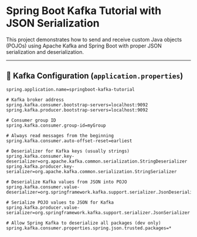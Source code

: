 # Spring Boot Kafka Tutorial with JSON Serialization

This project demonstrates how to send and receive custom Java objects (POJOs) using Apache Kafka and Spring Boot with proper JSON serialization and deserialization.

---

## 🔧 Kafka Configuration (`application.properties`)

```properties
spring.application.name=springboot-kafka-tutorial

# Kafka broker address
spring.kafka.consumer.bootstrap-servers=localhost:9092
spring.kafka.producer.bootstrap-servers=localhost:9092

# Consumer group ID
spring.kafka.consumer.group-id=myGroup

# Always read messages from the beginning
spring.kafka.consumer.auto-offset-reset=earliest

# Deserializer for Kafka keys (usually strings)
spring.kafka.consumer.key-deserializer=org.apache.kafka.common.serialization.StringDeserializer
spring.kafka.producer.key-serializer=org.apache.kafka.common.serialization.StringSerializer

# Deserialize Kafka values from JSON into POJO
spring.kafka.consumer.value-deserializer=org.springframework.kafka.support.serializer.JsonDeserializer

# Serialize POJO values to JSON for Kafka
spring.kafka.producer.value-serializer=org.springframework.kafka.support.serializer.JsonSerializer

# Allow Spring Kafka to deserialize all packages (dev only)
spring.kafka.consumer.properties.spring.json.trusted.packages=*

